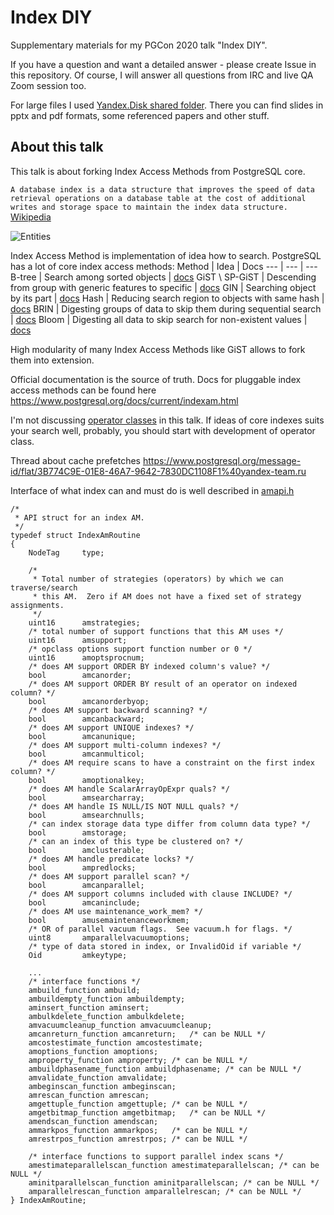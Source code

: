 # Index DIY
Supplementary materials for my PGCon 2020 talk "Index DIY".

If you have a question and want a detailed answer - please create Issue in this repository. Of course, I will answer all questions from IRC and live QA Zoom session too.

For large files I used [Yandex.Disk shared folder](https://yadi.sk/d/z9ZbSmp8mM1YSA).
There you can find slides in pptx and pdf formats, some referenced papers and other stuff.

## About this talk
This talk is about forking Index Access Methods from PostgreSQL core.

```A database index is a data structure that improves the speed of data retrieval operations on a database table at the cost of additional writes and storage space to maintain the index data structure.```
[Wikipedia](https://en.wikipedia.org/wiki/Database_index)

![Entities](img/entities.png)

Index Access Method is implementation of idea how to search.
PostgreSQL has a lot of core index access methods:
Method | Idea | Docs
--- | --- | ---
B-tree | Search among sorted objects | [docs](https://www.postgresql.org/docs/current/btree.html)
GiST \ SP-GiST | Descending from group with generic features to specific | [docs](https://www.postgresql.org/docs/current/gist.html)
GIN | Searching object by its part | [docs](https://www.postgresql.org/docs/current/gin-intro.html)
Hash | Reducing search region to objects with same hash | [docs](https://www.postgresql.org/docs/current/indexes-types.html)
BRIN | Digesting groups of data to skip them during sequential search | [docs](https://www.postgresql.org/docs/current/brin-intro.html)
Bloom | Digesting all data to skip search for non-existent values | [docs](https://www.postgresql.org/docs/current/bloom.html)

High modularity of many Index Access Methods like GiST allows to fork them into extension.

Official documentation is the source of truth. Docs for pluggable index access methods can be found here https://www.postgresql.org/docs/current/indexam.html

I'm not discussing [operator classes](https://www.postgresql.org/docs/current/sql-createopclass.html) in this talk. If ideas of core indexes suits your search well, probably, you should start with development of operator class.

Thread about cache prefetches https://www.postgresql.org/message-id/flat/3B774C9E-01E8-46A7-9642-7830DC1108F1%40yandex-team.ru

Interface of what index can and must do is well described in [amapi.h](https://github.com/postgres/postgres/blob/master/src/include/access/amapi.h)

```
/*
 * API struct for an index AM.
 */
typedef struct IndexAmRoutine
{
	NodeTag		type;

	/*
	 * Total number of strategies (operators) by which we can traverse/search
	 * this AM.  Zero if AM does not have a fixed set of strategy assignments.
	 */
	uint16		amstrategies;
	/* total number of support functions that this AM uses */
	uint16		amsupport;
	/* opclass options support function number or 0 */
	uint16		amoptsprocnum;
	/* does AM support ORDER BY indexed column's value? */
	bool		amcanorder;
	/* does AM support ORDER BY result of an operator on indexed column? */
	bool		amcanorderbyop;
	/* does AM support backward scanning? */
	bool		amcanbackward;
	/* does AM support UNIQUE indexes? */
	bool		amcanunique;
	/* does AM support multi-column indexes? */
	bool		amcanmulticol;
	/* does AM require scans to have a constraint on the first index column? */
	bool		amoptionalkey;
	/* does AM handle ScalarArrayOpExpr quals? */
	bool		amsearcharray;
	/* does AM handle IS NULL/IS NOT NULL quals? */
	bool		amsearchnulls;
	/* can index storage data type differ from column data type? */
	bool		amstorage;
	/* can an index of this type be clustered on? */
	bool		amclusterable;
	/* does AM handle predicate locks? */
	bool		ampredlocks;
	/* does AM support parallel scan? */
	bool		amcanparallel;
	/* does AM support columns included with clause INCLUDE? */
	bool		amcaninclude;
	/* does AM use maintenance_work_mem? */
	bool		amusemaintenanceworkmem;
	/* OR of parallel vacuum flags.  See vacuum.h for flags. */
	uint8		amparallelvacuumoptions;
	/* type of data stored in index, or InvalidOid if variable */
	Oid			amkeytype;

	...
	/* interface functions */
	ambuild_function ambuild;
	ambuildempty_function ambuildempty;
	aminsert_function aminsert;
	ambulkdelete_function ambulkdelete;
	amvacuumcleanup_function amvacuumcleanup;
	amcanreturn_function amcanreturn;	/* can be NULL */
	amcostestimate_function amcostestimate;
	amoptions_function amoptions;
	amproperty_function amproperty; /* can be NULL */
	ambuildphasename_function ambuildphasename; /* can be NULL */
	amvalidate_function amvalidate;
	ambeginscan_function ambeginscan;
	amrescan_function amrescan;
	amgettuple_function amgettuple; /* can be NULL */
	amgetbitmap_function amgetbitmap;	/* can be NULL */
	amendscan_function amendscan;
	ammarkpos_function ammarkpos;	/* can be NULL */
	amrestrpos_function amrestrpos; /* can be NULL */

	/* interface functions to support parallel index scans */
	amestimateparallelscan_function amestimateparallelscan; /* can be NULL */
	aminitparallelscan_function aminitparallelscan; /* can be NULL */
	amparallelrescan_function amparallelrescan; /* can be NULL */
} IndexAmRoutine;
```
